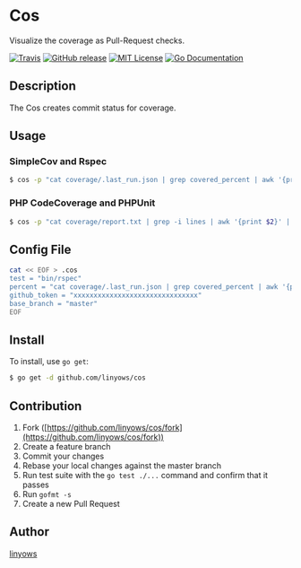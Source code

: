 Cos
===

Visualize the coverage as Pull-Request checks.

[![Travis](https://img.shields.io/travis/linyows/cos.svg?style=flat-square)][travis]
[![GitHub release](http://img.shields.io/github/release/linyows/cos.svg?style=flat-square)][release]
[![MIT License](http://img.shields.io/badge/license-MIT-blue.svg?style=flat-square)][license]
[![Go Documentation](http://img.shields.io/badge/go-documentation-blue.svg?style=flat-square)][godocs]

[travis]: https://travis-ci.org/linyows/cos
[release]: https://github.com/linyows/cos/releases
[license]: https://github.com/linyows/cos/blob/master/LICENSE
[godocs]: http://godoc.org/github.com/linyows/cos

Description
-----------

The Cos creates commit status for coverage.

Usage
-----

### SimpleCov and Rspec

```sh
$ cos -p "cat coverage/.last_run.json | grep covered_percent | awk '{print $2}'" bin/rspec
```

### PHP CodeCoverage and PHPUnit

```sh
$ cos -p "cat coverage/report.txt | grep -i lines | awk '{print $2}' | sed 's/%//'" vendor/bin/phpunit
```

Config File
-----------

```sh
cat << EOF > .cos
test = "bin/rspec"
percent = "cat coverage/.last_run.json | grep covered_percent | awk '{print $2}'"
github_token = "xxxxxxxxxxxxxxxxxxxxxxxxxxxxxxx"
base_branch = "master"
EOF
```

Install
-------

To install, use `go get`:

```sh
$ go get -d github.com/linyows/cos
```

Contribution
------------

1. Fork ([https://github.com/linyows/cos/fork](https://github.com/linyows/cos/fork))
1. Create a feature branch
1. Commit your changes
1. Rebase your local changes against the master branch
1. Run test suite with the `go test ./...` command and confirm that it passes
1. Run `gofmt -s`
1. Create a new Pull Request

Author
------

[linyows](https://github.com/linyows)
